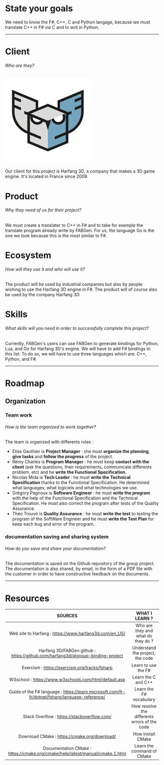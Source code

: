 # State your goals
We need to know the F#, C++, C and Python langage, because we must translate C++ in F# via C and to writ in Python.

---
# Client
###### Who are they?

![Harfang 3D logo](img/Harfang3D_logo.png)

Our client for this project is Harfang 3D, a company that makes a 3D game engine. It's located in France since 2009.

# Product
###### Why they need of us for their project?
We must create a translater to C++ in F# and to take for exemple the translate program already write by FABGen. For us, the language Go is the one we took because this is the most similar to F#.

# Ecosystem
###### How will they use it and who will use it?
The product will be used by industrial companies but also by people wishing to use the Harfang 3D engine in F#. The product will of course also be used by the company Harfang 3D.

# Skills
###### What skills will you need in order to successfully complete this project?
Currently, FABGen's users can use FABGen to generate bindings for Python, Lua, and Go for Harfang 3D's engine. We will have to add F# bindings to this list. To do so, we will have to use three languages which are: C++, Python, and F#.

---
# Roadmap
## Organization
### Team work
###### How is the team organized to work together?
The team is organized with differents roles :

- Elise Gauthier is **Project Manager** : she must **organize the planning**, **give tasks** and **follow the progress** of the project.
- Rémy Charles is **Program Manager** : he must keep **contact with the client** (ask the questions, their requirements, communicate differents problem, etc) and he **write the Functional Specification**.
- Nicolas Mida is **Tech Leader** : he must **write the Technical Specification** thanks to the Functional Specification. He determined what languages, what logiciels and what technologies we use.
- Grégory Pagnoux is **Software Engineer** : he must **write the program** with the help of the Functional Specification and the Technical Specification. He must also correct the program after tests of the Quality Assurance.
- Théo Trouvé is **Quality Assurance** : he must **write the test** to testing the program of the SoftWare Engineer and he must **write the Test Plan** for keep each bug and error of the program.

### documentation saving and sharing system
###### ​How do you save and share your documentation?
The documentation is saved on the Github repository of the group project. The documentation is also shared, by email, in the form of a PDF file with the customer in order to have constructive feedback on the documents.

---
# Resources

| SOURCES | WHAT I LEARN ? |
| :-: | :-: |
| Web site to Harfang : https://www.harfang3d.com/en_US/ | Who are they and what do they do ? |
| Harfang 3D/FABGen github : https://github.com/harfang3d/algosup-binding-project | Understand the project, the code |
| Exercism : https://exercism.org/tracks/fsharp | Learn to use the F# |
| W3school : https://www.w3schools.com/html/default.asp | Learn the C and C++ |
| Guide of the F# language : https://learn.microsoft.com/fr-fr/dotnet/fsharp/language-reference/ | Learn the F# vocabulary |
| Stack Overflow : https://stackoverflow.com/ | How resolve the differents errors of the code |
| Download CMake : https://cmake.org/download/ | How install CMake |
| Documentation CMake : https://cmake.org/cmake/help/latest/manual/cmake.1.html | Learn the command of CMake |
